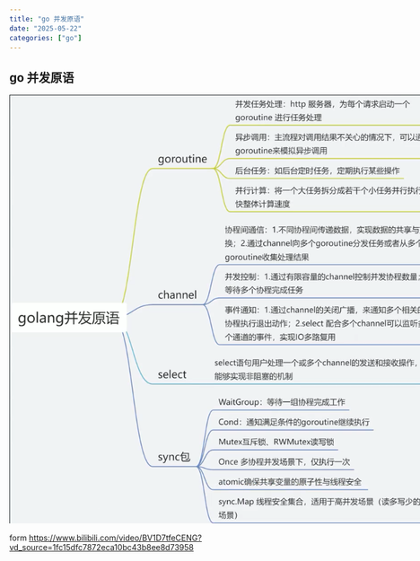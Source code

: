 ```yaml
---
title: "go 并发原语"
date: "2025-05-22"
categories: ["go"]
---
```


## go 并发原语
<img src="../static/sync.png" style="max-width: 800px;"/>

form <https://www.bilibili.com/video/BV1D7tfeCENG?vd_source=1fc15dfc7872eca10bc43b8ee8d73958>